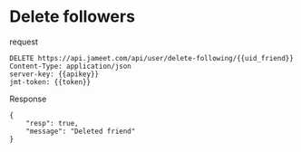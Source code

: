# Delete followers

request

```http request
DELETE https://api.jameet.com/api/user/delete-following/{{uid_friend}}
Content-Type: application/json
server-key: {{apikey}}
jmt-token: {{token}}

```

Response

```http request
{
    "resp": true,
    "message": "Deleted friend"
}
```
